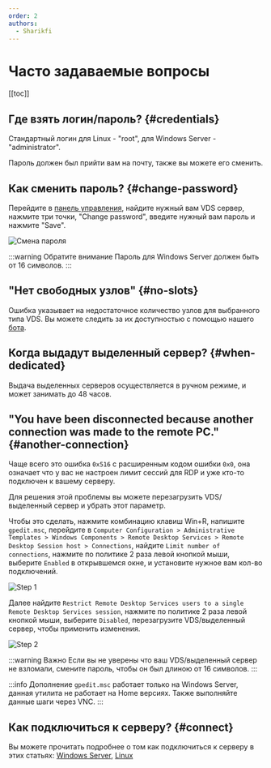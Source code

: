 ```yaml
---
order: 2
authors:
  - Sharikfi
---
```


# Часто задаваемые вопросы

[[toc]]

## Где взять логин/пароль? {#credentials}

Стандартный логин для Linux - "root", для Windows Server - "administrator".

Пароль должен был прийти вам на почту, также вы можете его сменить.

## Как сменить пароль? {#change-password}

Перейдите в [панель управления](https://vm.play2go.cloud), найдите нужный вам VDS сервер, нажмите три точки, "Change password", введите нужный вам пароль и нажмите "Save".

![Смена пароля](/vds/faq/pwd.png)

:::warning Обратите внимание
Пароль для Windows Server должен быть от 16 символов.
:::

## "Нет свободных узлов" {#no-slots}

Ошибка указывает на недостаточное количество узлов для выбранного типа VDS.
Вы можете следить за их доступностью с помощью нашего [бота](https://t.me/play2gostatus_bot).

## Когда выдадут выделенный сервер? {#when-dedicated}

Выдача выделенных серверов осуществляется в ручном режиме, и может занимать до 48 часов.

## "You have been disconnected because another connection was made to the remote РС." {#another-connection}

Чаще всего это ошибка `0x516` с расширенным кодом ошибки `0x0`, она означает что у вас не настроен лимит сессий для RDP и уже кто-то подключен к вашему серверу.

Для решения этой проблемы вы можете перезагрузить VDS/выделенный сервер и убрать этот параметр.

Чтобы это сделать, нажмите комбинацию клавиш Win+R, напишите `gpedit.msc`, перейдите в `Computer Configuration > Administrative Templates > Windows Components > Remote Desktop Services > Remote Desktop Session host > Connections`, найдите `Limit number of connections`, нажмите по политике 2 раза левой кнопкой мыши, выберите `Enabled` в открывшемся окне, и установите нужное вам кол-во подключений.

![Step 1](/vds/faq/gpedit.png)

Далее найдите `Restrict Remote Desktop Services users to a single Remote Desktop Services session`, нажмите по политике 2 раза левой кнопкой мыши, выберите `Disabled`, перезагрузите VDS/выделенный сервер, чтобы применить изменения.

![Step 2](/vds/faq/rrds.png)

:::warning Важно
Если вы не уверены что ваш VDS/выделенный сервер не взломали, смените пароль, чтобы он был длиною от 16 символов.
:::

:::info Дополнение
`gpedit.msc` работает только на Windows Server, данная утилита не работает на Home версиях. Также выполняйте данные шаги через VNC.
:::

## Как подключиться к серверу? {#connect}

Вы можете прочитать подробнее о том как подключиться к серверу в этих статьях: [Windows Server](/vds/rdp), [Linux](/vds/ssh)
